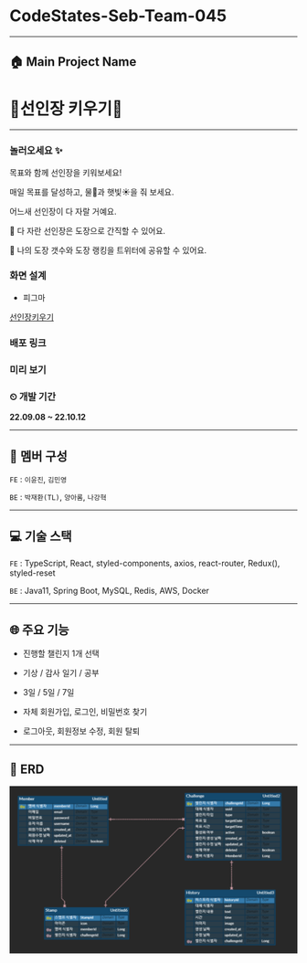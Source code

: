 # CodeStates-Seb-Team-045

---

## 🏠 Main Project Name
# 🌵선인장 키우기🌵

---

### 놀러오세요 ✨

목표와 함께 선인장을 키워보세요!

매일 목표를 달성하고, 물🚿과 햇빛☀️을 줘 보세요.

어느새 선인장이 다 자랄 거예요.

📔 다 자란 선인장은 도장으로 간직할 수 있어요.

📮 나의 도장 갯수와 도장 랭킹을 트위터에 공유할 수 있어요.

### **화면 설계**

- 피그마

[선인장키우기](https://www.figma.com/file/RygJ4nv0wDwdrroYN2HmBu/%EC%84%A0%EC%9D%B8%EC%9E%A5%ED%82%A4%EC%9A%B0%EA%B8%B0?node-id=64%3A1744)

### 배포 링크

### 미리 보기

### ⏲ 개발 기간

**22.09.08 ~ 22.10.12**

---

## 👥 멤버 구성

`FE` : `이윤진`, `김민영`

`BE` : `박재환(TL)`, `양아롬`, `나강혁`
 
---

## 💻 기술 스택

`FE` : TypeScript, React, styled-components, axios, react-router, Redux(), styled-reset

`BE` : Java11, Spring Boot, MySQL, Redis, AWS, Docker

---

## 🌐 주요 기능

- 진행할 챌린지 1개 선택
- 기상 / 감사 일기 / 공부
- 3일 / 5일 / 7일

- 자체 회원가입, 로그인, 비밀번호 찾기
- 로그아웃, 회원정보 수정, 회원 탈퇴

---

## 🎯 ERD

![img_4.png](img_4.png)

